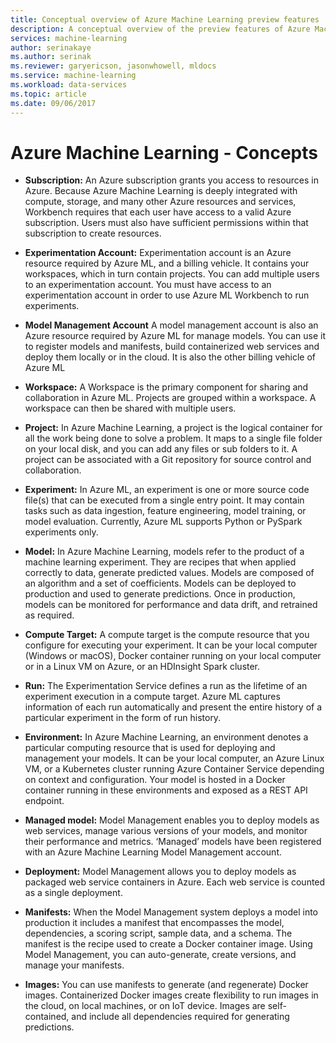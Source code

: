 ```yaml
---
title: Conceptual overview of Azure Machine Learning preview features | Microsoft Docs
description: A conceptual overview of the preview features of Azure Machine Learning.
services: machine-learning
author: serinakaye
ms.author: serinak
ms.reviewer: garyericson, jasonwhowell, mldocs
ms.service: machine-learning
ms.workload: data-services
ms.topic: article
ms.date: 09/06/2017 
---
```


# Azure Machine Learning - Concepts

- **Subscription:** An Azure subscription grants you access to resources in Azure. Because Azure Machine Learning is deeply integrated with compute, storage, and many other Azure resources and services, Workbench requires that each user have access to a valid Azure subscription. Users must also have sufficient permissions within that subscription to create resources.


- **Experimentation Account:** Experimentation account is an Azure resource required by Azure ML, and a billing vehicle. It contains your workspaces, which in turn contain projects. You can add multiple users to an experimentation account. You must have access to an experimentation account in order to use Azure ML Workbench to run experiments. 


- **Model Management Account** A model management account is also an Azure resource required by Azure ML for manage models. You can use it to register models and manifests, build containerized web services and deploy them locally or in the cloud. It is also the other billing vehicle of Azure ML


- **Workspace:** A Workspace is the primary component for sharing and collaboration in Azure ML. Projects are grouped within a workspace. A workspace can then be shared with multiple users.  


- **Project:** In Azure Machine Learning, a project is the logical container for all the work being done to solve a problem. It maps to a single file folder on your local disk, and you can add any files or sub folders to it. A project can be associated with a Git repository for source control and collaboration.  

- **Experiment:** In Azure ML, an experiment is one or more source code file(s) that can be executed from a single entry point. It may contain tasks such as data ingestion, feature engineering, model training, or model evaluation. Currently, Azure ML supports Python or PySpark experiments only. 


- **Model:** In Azure Machine Learning, models refer to the product of a machine learning experiment. They are recipes that when applied correctly to data, generate predicted values. Models are composed of an algorithm and a set of coefficients. Models can be deployed to production and used to generate predictions. Once in production, models can be monitored for performance and data drift, and retrained as required. 

- **Compute Target:** A compute target is the compute resource that you configure for executing your experiment. It can be your local computer (Windows or macOS), Docker container running on your local computer or in a Linux VM on Azure, or an HDInsight Spark cluster. 


- **Run:** The Experimentation Service defines a run as the lifetime of an experiment execution in a compute target. Azure ML captures information of each run automatically and present the entire history of a particular experiment in the form of run history.

- **Environment:** In Azure Machine Learning, an environment denotes a particular computing resource that is used for deploying and management your models. It can be your local computer, an Azure Linux VM, or a Kubernetes cluster running Azure Container Service depending on context and configuration. Your model is hosted in a Docker container running in these environments and exposed as a REST API endpoint.


- **Managed model:** Model Management enables you to deploy models as web services, manage various versions of your models, and monitor their performance and metrics. ‘Managed’ models have been registered with an Azure Machine Learning Model Management account. 
 

- **Deployment:** Model Management allows you to deploy models as packaged web service containers in Azure. Each web service is counted as a single deployment. 


- **Manifests:** When the Model Management system deploys a model into production it includes a manifest that encompasses the model, dependencies, a scoring script, sample data, and a schema. The manifest is the recipe used to create a Docker container image. Using Model Management, you can auto-generate, create versions, and manage your manifests. 


- **Images:** You can use manifests to generate (and regenerate) Docker images. Containerized Docker images create flexibility to run images in the cloud, on local machines, or on IoT device. Images are self-contained, and include all dependencies required for generating predictions. 

